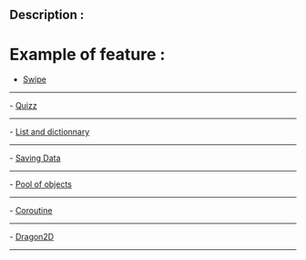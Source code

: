 ## Description :

# Example of feature :

- <a href="./README/Swipe/">Swipe</a>
<hr/>
- <a href="./README/Quizz/">Quizz</a>
<hr/>
- <a href="./README/ListAndDictionnary/">List and dictionnary</a>
<hr/>
- <a href="./README/SavingData/">Saving Data</a>
<hr/>
- <a href="./README/Pool/">Pool of objects</a>
<hr/>
- <a href="./README/Coroutine/">Coroutine</a>
<hr/>
- <a href="./README/Dragon2D/">Dragon2D</a>
<hr/>




